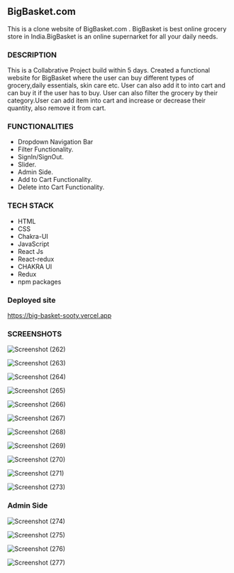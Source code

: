 ## BigBasket.com
This is a clone website of BigBasket.com . BigBasket is best online grocery store in India.BigBasket is an online supernarket for all your daily needs.

### DESCRIPTION

This is a Collabrative Project build within 5 days. Created a functional website for BigBasket where the user can buy different types of grocery,daily essentials, skin care etc. User can also add it to into cart and can buy it if the user has to buy. User can also filter the grocery by their category.User can add item into cart and increase or decrease their quantity, also remove it from cart.

### FUNCTIONALITIES

* Dropdown Navigation Bar
* Filter Functionality.
* SignIn/SignOut.
* Slider.
* Admin Side.
* Add to Cart Functionality.
* Delete into Cart Functionality.

### TECH STACK

* HTML
* CSS 
* Chakra-UI
* JavaScript
* React Js
* React-redux
* CHAKRA UI
* Redux
* npm packages

### Deployed site
https://big-basket-sooty.vercel.app

### SCREENSHOTS

![Screenshot (262)](https://snipboard.io/B5ZpwQ.jpg)

![Screenshot (263)](https://snipboard.io/hOfY7X.jpg)

![Screenshot (264)](https://snipboard.io/Btsl47.jpg)

![Screenshot (265)](https://snipboard.io/vawboW.jpg)

![Screenshot (266)](https://snipboard.io/kmR1aZ.jpg)

![Screenshot (267)](https://snipboard.io/VKsPyg.jpg)

![Screenshot (268)](https://snipboard.io/6NJgUY.jpg)

![Screenshot (269)](https://snipboard.io/nPoKza.jpg)

![Screenshot (270)](https://snipboard.io/l5mxqk.jpg)

![Screenshot (271)](https://snipboard.io/eET6Zh.jpg)

![Screenshot (273)](https://snipboard.io/NToPIZ.jpg)

### Admin Side

![Screenshot (274)](https://snipboard.io/mHkh5Y.jpg)

![Screenshot (275)](https://snipboard.io/9cMD12.jpg)

![Screenshot (276)](https://snipboard.io/l7jHAr.jpg)

![Screenshot (277)](https://snipboard.io/uPdOsa.jpg)


